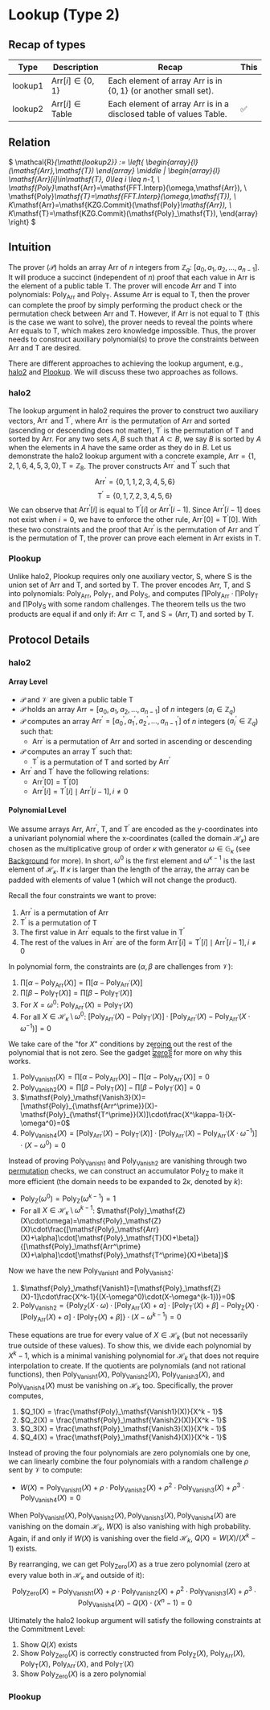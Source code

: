 # Lookup (Type 2)

## Recap of types

| Type | Description | Recap | This |
| ---- | ----------- | ----- | ---- |
| lookup1  | $\mathsf{Arr}[i]\in \{0,1\}$ | Each element of array $\mathsf{Arr}$ is in $\{0,1\}$ (or another small set). |
| lookup2  | $\mathsf{Arr}[i]\in \mathsf{Table}$ | Each element of array $\mathsf{Arr}$ is in a disclosed table of values $\mathsf{Table}$. | ✅ |

## Relation

$ \mathcal{R}_{\mathtt{lookup2}} := \left\{ \begin{array}{l} (\mathsf{Arr},\mathsf{T}) \end{array} \middle | \begin{array}{l} \mathsf{Arr}[i]\in\mathsf{T}, 0\leq i \leq n-1, \\ \mathsf{Poly}_\mathsf{Arr}=\mathsf{FFT.Interp}(\omega,\mathsf{Arr}), \\ \mathsf{Poly}_\mathsf{T}=\mathsf{FFT.Interp}(\omega,\mathsf{T}), \\ K_\mathsf{Arr}=\mathsf{KZG.Commit}(\mathsf{Poly}_\mathsf{Arr}), \\ K_\mathsf{T}=\mathsf{KZG.Commit}(\mathsf{Poly}_\mathsf{T}), \end{array} \right\} $

## Intuition

The prover ($\mathcal{P}$) holds an array $\mathsf{Arr}$ of $n$ integers from $\mathbb{Z}_q$: $[a_0, a_1, a_2, \dots, a_{n-1}]$. It will produce a succinct (independent of $n$) proof that each value in $\mathsf{Arr}$ is the element of a public table $\mathsf{T}$. The prover will encode $\mathsf{Arr}$ and $\mathsf{T}$ into polynomials: $\mathsf{Poly}_\mathsf{Arr}$ and $\mathsf{Poly}_\mathsf{T}$. Assume $\mathsf{Arr}$ is equal to $\mathsf{T}$, then the prover can complete the proof by simply performing the product check or the permutation check between $\mathsf{Arr}$ and $\mathsf{T}$. However, if $\mathsf{Arr}$ is not equal to $\mathsf{T}$ (this is the case we want to solve), the prover needs to reveal the points where $\mathsf{Arr}$ equals to $\mathsf{T}$, which makes zero knowledge impossible. Thus, the prover needs to construct auxiliary polynomial(s) to prove the constraints between $\mathsf{Arr}$ and $\mathsf{T}$ are desired. 

There are different approaches to achieving the lookup argument, e.g., [halo2](https://zcash.github.io/halo2/design/proving-system/lookup.html) and [Plookup](https://o1-labs.github.io/proof-systems/plonk/plookup.html). We will discuss these two approaches as follows.

### halo2

The lookup argument in halo2 requires the prover to construct two auxiliary vectors, $\mathsf{Arr}^\prime$ and $\mathsf{T}^\prime$, where $\mathsf{Arr}^\prime$ is the permutation of $\mathsf{Arr}$ and sorted (ascending or descending does not matter), $\mathsf{T}^\prime$ is the permutation of $\mathsf{T}$ and sorted by $\mathsf{Arr}$. For any two sets $A,B$ such that $A\subset{B}$, we say $B$ is sorted by $A$ when the elements in $A$ have the same order as they do in $B$. Let us demonstrate the halo2 lookup argument with a concrete example, $\mathsf{Arr}=\{1,2,1,6,4,5,3,0\},\mathsf{T}=\mathbb{Z}_8$. The prover constructs $\mathsf{Arr}^\prime$ and $\mathsf{T}^\prime$ such that
$$
\mathsf{Arr}^\prime=\{0,1,1,2,3,4,5,6\}
$$
$$
\mathsf{T}^\prime=\{0,1,7,2,3,4,5,6\}
$$
We can observe that $\mathsf{Arr}^\prime[i]$ is equal to $\mathsf{T}^\prime[i]$ or $\mathsf{Arr}^\prime[i-1]$. Since $\mathsf{Arr}^\prime[i-1]$ does not exist when $i=0$, we have to enforce the other rule, $\mathsf{Arr}^\prime[0]=\mathsf{T}^\prime[0]$. With these two constraints and the proof that $\mathsf{Arr}^\prime$ is the permutation of $\mathsf{Arr}$ and $\mathsf{T}^\prime$ is the permutation of $\mathsf{T}$, the prover can prove each element in $\mathsf{Arr}$ exists in $\mathsf{T}$.

### Plookup

Unlike halo2, Plookup requires only one auxiliary vector, $\mathsf{S}$, where $\mathsf{S}$ is the union set of $\mathsf{Arr}$ and $\mathsf{T}$, and sorted by $\mathsf{T}$. The prover encodes $\mathsf{Arr}$, $\mathsf{T}$, and $\mathsf{S}$ into polynomials: $\mathsf{Poly}_\mathsf{Arr}$, $\mathsf{Poly}_\mathsf{T}$, and $\mathsf{Poly}_\mathsf{S}$, and computes $\prod{\mathsf{Poly}_\mathsf{Arr}\cdot\prod\mathsf{Poly}_\mathsf{T}}$ and $\prod{\mathsf{Poly}_\mathsf{S}}$ with some random challenges. The theorem tells us the two products are equal if and only if: $\mathsf{Arr}\subset\mathsf{T}$, and $\mathsf{S}=(\mathsf{Arr},\mathsf{T})$ and sorted by $\mathsf{T}$.

## Protocol Details

### halo2

#### Array Level

* $\mathcal{P}$ and $\mathcal{V}$ are given a public table $\mathsf{T}$
* $\mathcal{P}$ holds an array $\mathsf{Arr}=[a_0,a_1,a_2,\dots,a_{n-1}]$ of $n$ integers ($a_i\in\mathbb{Z}_q$)
* $\mathcal{P}$ computes an array $\mathsf{Arr}^\prime=[a_0^\prime,a_1^\prime,a_2^\prime,\dots,a_{n-1}^\prime]$ of $n$ integers ($a_i^\prime\in\mathbb{Z}_q$) such that:
    * $\mathsf{Arr}^\prime$ is a permutation of $\mathsf{Arr}$ and sorted in ascending or descending
* $\mathcal{P}$ computes an array $\mathsf{T}^\prime$ such that:
    * $\mathsf{T}^\prime$ is a permutation of $\mathsf{T}$ and sorted by $\mathsf{Arr}^\prime$
* $\mathsf{Arr}^\prime$ and $\mathsf{T}^\prime$ have the following relations:
    * $\mathsf{Arr}^\prime[0]=\mathsf{T}^\prime[0]$
    * $\mathsf{Arr}^\prime[i]=\mathsf{T}^\prime[i]\mid\mathsf{Arr}^\prime[i-1],i\ne{0}$

#### Polynomial Level

We assume arrays $\mathsf{Arr}$, $\mathsf{Arr}^\prime$, $\mathsf{T}$, and $\mathsf{T}^\prime$ are encoded as the y-coordinates into a univariant polynomial where the x-coordinates (called the domain $\mathcal{H}_\kappa$) are chosen as the multiplicative group of order $\kappa$ with generator $\omega\in\mathbb{G}_\kappa$ (see [Background](../background/poly-iop.md) for more). In short, $\omega^0$ is the first element and $\omega^{\kappa-1}$ is the last element of $\mathcal{H}_\kappa$. If $\kappa$ is larger than the length of the array, the array can be padded with elements of value 1 (which will not change the product).

Recall the four constraints we want to prove:
1. $\mathsf{Arr}^\prime$ is a permutation of $\mathsf{Arr}$
2. $\mathsf{T}^\prime$ is a permutation of $\mathsf{T}$
3. The first value in $\mathsf{Arr}^\prime$ equals to the first value in $\mathsf{T}^\prime$
4. The rest of the values in $\mathsf{Arr}^\prime$ are of the form $\mathsf{Arr}^\prime[i]=\mathsf{T}^\prime[i]\mid\mathsf{Arr}^\prime[i-1],i\ne{0}$

In polynomial form, the constraints are ($\alpha,\beta$ are challenges from $\mathcal{V}$):
1. $\prod[\alpha-\mathsf{Poly}_{\mathsf{Arr}}(X)]=\prod[\alpha-\mathsf{Poly}_{\mathsf{Arr}^\prime}(X)]$
2. $\prod[\beta-\mathsf{Poly}_{\mathsf{T}}(X)]=\prod[\beta-\mathsf{Poly}_{\mathsf{T}^\prime}(X)]$
3. For $X=\omega^0$: $\mathsf{Poly}_{\mathsf{Arr}^\prime}(X)=\mathsf{Poly}_{\mathsf{T}^\prime}(X)$
4. For all $X\in\mathcal{H}_\kappa\setminus{\omega^0}$: $[\mathsf{Poly}_{\mathsf{Arr}^\prime}(X)-\mathsf{Poly}_{\mathsf{T}^\prime}(X)]\cdot[\mathsf{Poly}_{\mathsf{Arr}^\prime}(X)-\mathsf{Poly}_{\mathsf{Arr}^\prime}(X\cdot\omega^{-1})]=0$

We take care of the "for $X$" conditions by zeroing out the rest of the polynomial that is not zero. See the gadget <span style="border-style:dotted;border-width: 2px;"> [zero1](./zero1)</span> for more on why this works.

1. $\mathsf{Poly}_\mathsf{Vanish1}(X)=\prod[\alpha-\mathsf{Poly}_{\mathsf{Arr}}(X)]-\prod[\alpha-\mathsf{Poly}_{\mathsf{Arr}^\prime}(X)]=0$
2. $\mathsf{Poly}_\mathsf{Vanish2}(X)=\prod[\beta-\mathsf{Poly}_{\mathsf{T}}(X)]-\prod[\beta-\mathsf{Poly}_{\mathsf{T}^\prime}(X)]=0$
3. $\mathsf{Poly}_\mathsf{Vanish3}(X)=[\mathsf{Poly}_{\mathsf{Arr^\prime}}(X)-\mathsf{Poly}_{\mathsf{T^\prime}}(X)]\cdot\frac{X^\kappa-1}{X-\omega^0}=0$
4. $\mathsf{Poly}_\mathsf{Vanish4}(X)=[\mathsf{Poly}_{\mathsf{Arr}^\prime}(X)-\mathsf{Poly}_{\mathsf{T}^\prime}(X)]\cdot[\mathsf{Poly}_{\mathsf{Arr}^\prime}(X)-\mathsf{Poly}_{\mathsf{Arr}^\prime}(X\cdot\omega^{-1})]\cdot(X-\omega^0)=0$

Instead of proving $\mathsf{Poly}_\mathsf{Vanish1}$ and $\mathsf{Poly}_\mathsf{Vanish2}$ are vanishing through two [permutation]() checks, we can construct an accumulator $\mathsf{Poly}_\mathsf{Z}$ to make it more efficient (the domain needs to be expanded to $2\kappa$, denoted by $k$):
* $\mathsf{Poly}_\mathsf{Z}(\omega^0)=\mathsf{Poly}_\mathsf{Z}(\omega^{k-1})=1$
* For all $X\in\mathcal{H}_\kappa\setminus{\omega^{k-1}}$: $\mathsf{Poly}_\mathsf{Z}(X\cdot\omega)=\mathsf{Poly}_\mathsf{Z}(X)\cdot\frac{[\mathsf{Poly}_\mathsf{Arr}(X)+\alpha]\cdot[\mathsf{Poly}_\mathsf{T}(X)+\beta]}{[\mathsf{Poly}_\mathsf{Arr^\prime}(X)+\alpha]\cdot[\mathsf{Poly}_\mathsf{T^\prime}(X)+\beta]}$

Now we have the new $\mathsf{Poly}_\mathsf{Vanish1}$ and $\mathsf{Poly}_\mathsf{Vanish2}$:
1. $\mathsf{Poly}_\mathsf{Vanish1}=[\mathsf{Poly}_\mathsf{Z}(X)-1]\cdot\frac{X^k-1}{(X-\omega^0)\cdot(X-\omega^{k-1})}=0$
2. $\mathsf{Poly}_\mathsf{Vanish2}=\{\mathsf{Poly}_\mathsf{Z}(X\cdot\omega)\cdot[\mathsf{Poly}_\mathsf{Arr^\prime}(X)+\alpha]\cdot[\mathsf{Poly}_\mathsf{T^\prime}(X)+\beta]-\mathsf{Poly}_\mathsf{Z}(X)\cdot[\mathsf{Poly}_\mathsf{Arr}(X)+\alpha]\cdot[\mathsf{Poly}_\mathsf{T}(X)+\beta]\}\cdot(X-\omega^{k-1})=0$

These equations are true for every value of $X \in \mathcal{H}_k$ (but not necessarily true outside of these values). To show this, we divide each polynomial by  $X^k - 1$, which is a minimal vanishing polynomial for $\mathcal{H}_k$ that does not require interpolation to create. If the quotients are polynomials (and not rational functions), then $\mathsf{Poly}_\mathsf{Vanish1}(X)$, $\mathsf{Poly}_\mathsf{Vanish2}(X)$, $\mathsf{Poly}_\mathsf{Vanish3}(X)$, and $\mathsf{Poly}_\mathsf{Vanish4}(X)$ must be vanishing on $\mathcal{H}_k$ too. Specifically, the prover computes,

1. $Q_1(X) = \frac{\mathsf{Poly}_\mathsf{Vanish1}(X)}{X^k - 1}$
2. $Q_2(X) = \frac{\mathsf{Poly}_\mathsf{Vanish2}(X)}{X^k - 1}$
3. $Q_3(X) = \frac{\mathsf{Poly}_\mathsf{Vanish3}(X)}{X^k - 1}$
4. $Q_4(X) = \frac{\mathsf{Poly}_\mathsf{Vanish4}(X)}{X^k - 1}$

Instead of proving the four polynomials are zero polynomials one by one, we can linearly combine the four polynomials with a random challenge $\rho$ sent by $\mathcal{V}$ to compute:
* $W(X)=\mathsf{Poly}_\mathsf{Vanish1}(X)+\rho\cdot{\mathsf{Poly}_\mathsf{Vanish2}(X)}+\rho^2\cdot{\mathsf{Poly}_\mathsf{Vanish3}(X)}+\rho^3\cdot{\mathsf{Poly}_\mathsf{Vanish4}(X)}=0$

When $\mathsf{Poly}_\mathsf{Vanish1}(X),\mathsf{Poly}_\mathsf{Vanish2}(X),\mathsf{Poly}_\mathsf{Vanish3}(X),\mathsf{Poly}_\mathsf{Vanish4}(X)$ are vanishing on the domain $\mathcal{H}_k$, $W(X)$ is also vanishing with high probability. Again, if and only if $W(X)$ is vanishing over the field $\mathcal{H}_k$, $Q(X)=W(X)/(X^k-1)$ exists.

By rearranging, we can get $\mathsf{Poly}_\mathsf{Zero}(X)$ as a true zero polynomial (zero at every value both in $\mathcal{H}_\kappa$ and outside of it):
$$
\mathsf{Poly}_\mathsf{Zero}(X)=\mathsf{Poly}_\mathsf{Vanish1}(X)+\rho\cdot\mathsf{Poly}_\mathsf{Vanish2}(X)+\rho^2\cdot\mathsf{Poly}_\mathsf{Vanish3}(X)+\rho^3\cdot\mathsf{Poly}_\mathsf{Vanish4}(X)-Q(X)\cdot(X^n-1)=0
$$

Ultimately the halo2 lookup argument will satisfy the following constraints at the Commitment Level:
1. Show $Q(X)$ exists
2. Show $\mathsf{Poly}_\mathsf{Zero}(X)$ is correctly constructed from $\mathsf{Poly}_\mathsf{Z}(X)$,  $\mathsf{Poly}_\mathsf{Arr}(X)$, $\mathsf{Poly}_\mathsf{T}(X)$, $\mathsf{Poly}_\mathsf{Arr^\prime}(X)$, and $\mathsf{Poly}_\mathsf{T^\prime}(X)$
3. Show $\mathsf{Poly}_\mathsf{Zero}(X)$ is a zero polynomial

### Plookup
